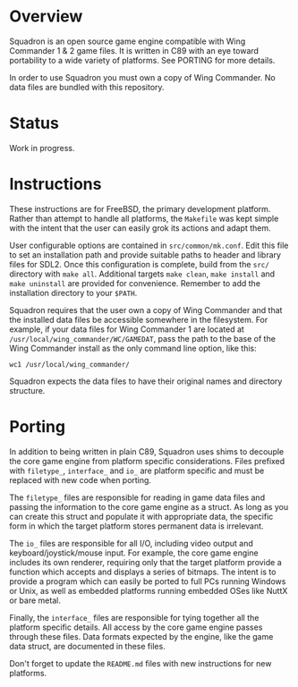 Overview
========

Squadron is an open source game engine compatible with Wing Commander 1 & 2
game files. It is written in C89 with an eye toward portability to a wide
variety of platforms. See PORTING for more details.

In order to use Squadron you must own a copy of Wing Commander. No data files
are bundled with this repository.


Status
======

Work in progress.


Instructions
============

These instructions are for FreeBSD, the primary development platform.  Rather
than attempt to handle all platforms, the `Makefile` was kept simple with the
intent that the user can easily grok its actions and adapt them.

User configurable options are contained in `src/common/mk.conf`. Edit this file
to set an installation path and provide suitable paths to header and library
files for SDL2. Once this configuration is complete, build from the `src/`
directory with `make all`.  Additional targets `make clean`, `make install` and
`make uninstall` are provided for convenience. Remember to add the installation
directory to your `$PATH`.

Squadron requires that the user own a copy of Wing Commander and that the
installed data files be accessible somewhere in the filesystem. For example, if
your data files for Wing Commander 1 are located at
`/usr/local/wing_commander/WC/GAMEDAT`, pass the path to the base of the Wing
Commander install as the only command line option, like this:

	wc1 /usr/local/wing_commander/

Squadron expects the data files to have their original names and directory
structure.


Porting
=======

In addition to being written in plain C89, Squadron uses shims to decouple the
core game engine from platform specific considerations. Files prefixed with
`filetype_`, `interface_` and `io_` are platform specific and must be replaced
with new code when porting.

The `filetype_` files are responsible for reading in game data files and
passing the information to the core game engine as a struct. As long as you can
create this struct and populate it with appropriate data, the specific form in
which the target platform stores permanent data is irrelevant.

The `io_` files are responsible for all I/O, including video output and
keyboard/joystick/mouse input. For example, the core game engine includes its
own renderer, requiring only that the target platform provide a function which
accepts and displays a series of bitmaps. The intent is to provide a program
which can easily be ported to full PCs running Windows or Unix, as well as
embedded platforms running embedded OSes like NuttX or bare metal.

Finally, the `interface_` files are responsible for tying together all the
platform specific details. All access by the core game engine passes through
these files. Data formats expected by the engine, like the game data struct,
are documented in these files.

Don't forget to update the `README.md` files with new instructions for new
platforms.
